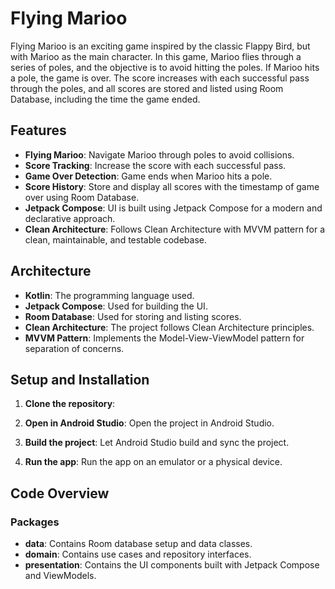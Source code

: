 # Flying Marioo

Flying Marioo is an exciting game inspired by the classic Flappy Bird, but with Marioo as the main character. In this game, Marioo flies through a series of poles, and the objective is to avoid hitting the poles. If Marioo hits a pole, the game is over. The score increases with each successful pass through the poles, and all scores are stored and listed using Room Database, including the time the game ended.

## Features

- **Flying Marioo**: Navigate Marioo through poles to avoid collisions.
- **Score Tracking**: Increase the score with each successful pass.
- **Game Over Detection**: Game ends when Marioo hits a pole.
- **Score History**: Store and display all scores with the timestamp of game over using Room Database.
- **Jetpack Compose**: UI is built using Jetpack Compose for a modern and declarative approach.
- **Clean Architecture**: Follows Clean Architecture with MVVM pattern for a clean, maintainable, and testable codebase.


## Architecture

- **Kotlin**: The programming language used.
- **Jetpack Compose**: Used for building the UI.
- **Room Database**: Used for storing and listing scores.
- **Clean Architecture**: The project follows Clean Architecture principles.
- **MVVM Pattern**: Implements the Model-View-ViewModel pattern for separation of concerns.

## Setup and Installation

1. **Clone the repository**:

2. **Open in Android Studio**: Open the project in Android Studio.

3. **Build the project**: Let Android Studio build and sync the project.

4. **Run the app**: Run the app on an emulator or a physical device.

## Code Overview

### Packages

- **data**: Contains Room database setup and data classes.
- **domain**: Contains use cases and repository interfaces.
- **presentation**: Contains the UI components built with Jetpack Compose and ViewModels.
